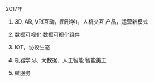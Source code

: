 2017年
1. 3D, AR, VR(互动，图形学)，人机交互
产品，运营新模式

2. 数据可视化
数据可视化组件
3. IOT，协议生态

4. 机器学习、大数据、人工智能
智能美工

5. 微服务